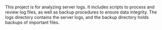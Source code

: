 This project is for analyzing server logs. It includes scripts to process and review log files, as well as backup procedures to ensure data integrity. The logs directory contains the server logs, and the backup directory holds backups of important files.
